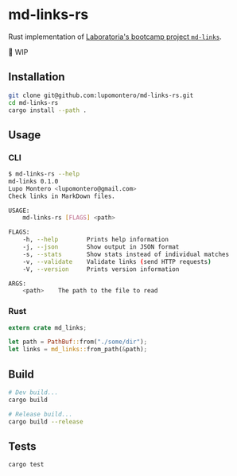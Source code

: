 # md-links-rs

Rust implementation of [Laboratoria's bootcamp project `md-links`](https://github.com/Laboratoria/curricula-js/tree/master/projects/04-md-links).

:construction: WIP

## Installation

```sh
git clone git@github.com:lupomontero/md-links-rs.git
cd md-links-rs
cargo install --path .
```

## Usage

### CLI

```sh
$ md-links-rs --help
md-links 0.1.0
Lupo Montero <lupomontero@gmail.com>
Check links in MarkDown files.

USAGE:
    md-links-rs [FLAGS] <path>

FLAGS:
    -h, --help        Prints help information
    -j, --json        Show output in JSON format
    -s, --stats       Show stats instead of individual matches
    -v, --validate    Validate links (send HTTP requests)
    -V, --version     Prints version information

ARGS:
    <path>    The path to the file to read
```

### Rust

```rs
extern crate md_links;

let path = PathBuf::from("./some/dir");
let links = md_links::from_path(&path);
```

## Build

```sh
# Dev build...
cargo build

# Release build...
cargo build --release
```

## Tests

```sh
cargo test
```
